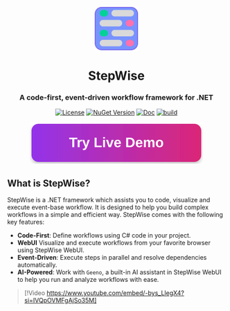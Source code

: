 <a name="readme-top"></a>


<div align="center">

<img src="./asset/stepwise-logo.svg" alt="StepWise Logo" width="100">

# StepWise

<div align="center">
 <strong> <h3> A code-first, event-driven workflow framework for .NET </h3> </strong>
</div>
<p align="center">

[![License](https://img.shields.io/badge/license-MIT-green)](./LICENSE)
[![NuGet Version](https://img.shields.io/nuget/v/LittleLittleCloud.StepWIse?label=NuGet&labelColor=grey&color=green)](https://www.nuget.org/packages/LittleLittleCloud.StepWise)
[![Doc](https://img.shields.io/badge/Doc-Online-blue)](https://littlelittlecloud.github.io/StepWise/)
[![build](https://github.com/LittleLittleCloud/StepWise/actions/workflows/dotnet-build.yml/badge.svg)](https://github.com/LittleLittleCloud/StepWise/actions/workflows/dotnet-build.yml)
</p>

<p align="center">
  <a href="https://stepwisegallery20241128154731.azurewebsites.net/">
      <picture >
        <source width="225" media="(prefers-color-scheme: dark)" srcset="./asset/try-live-demo.svg"  >
        <source width="225" media="(prefers-color-scheme: light)" srcset="./asset/try-live-demo.svg"  >
        <img alt="Try Live Demo" src="./asset/try-live-demo.svg" >
      </picture>
  </a>
</p>

</div>


## What is StepWise?
StepWise is a .NET framework which assists you to code, visualize and execute event-base workflow. It is designed to help you build complex workflows in a simple and efficient way. StepWise comes with the following key features:
- **Code-First**: Define workflows using C# code in your project.
- **WebUI** Visualize and execute workflows from your favorite browser using StepWise WebUI.
- **Event-Driven**: Execute steps in parallel and resolve dependencies automatically.
- **AI-Powered**: Work with `Geeno`, a built-in AI assistant in StepWise WebUI to help you run and analyze workflows with ease.


> [!Video https://www.youtube.com/embed/-bys_LlegX4?si=IVQpOVMFgAjSo35M]